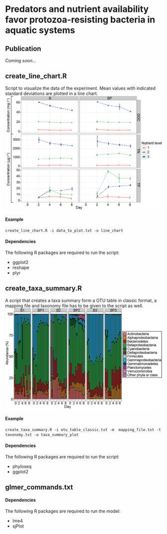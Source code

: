 # Predators and nutrient availability favor protozoa-resisting bacteria in aquatic systems

## Publication
<i>Coming soon...</i>

## create_line_chart.R
Script to visualize the data of the experiment. Mean values with indicated stardard deviations are plotted in a line chart. 
![Line chart](https://github.com/FOI-Bioinformatics/Aquatic-ecosystems-at-risk-of-occurrence-of-pathogenic-bacteria/blob/master/doc/line_chart.png)

#### Example
```
create_line_chart.R -i data_to_plot.txt -o line_chart
```

#### Dependencies
The following R packages are required to run the script:
* ggplot2
* reshape
* plyr


## create_taxa_summary.R
A script that creates a taxa summary form a OTU table in classic format, a mapping file and taxonomy file has to be given to the script as well. 
![Taxa summary](https://github.com/FOI-Bioinformatics/Aquatic-ecosystems-at-risk-of-occurrence-of-pathogenic-bacteria/blob/master/doc/taxa_summary.png)

#### Example
```
create_taxa_summary.R -i otu_table_classic.txt -m  mapping_file.txt -t taxonomy.txt -o taxa_summary_plot
```

#### Dependencies
The following R packages are required to run the script:
* phyloseq
* ggplot2

## glmer_commands.txt

#### Dependencies
The following R packages are required to run the model:
* lme4
* sjPlot
